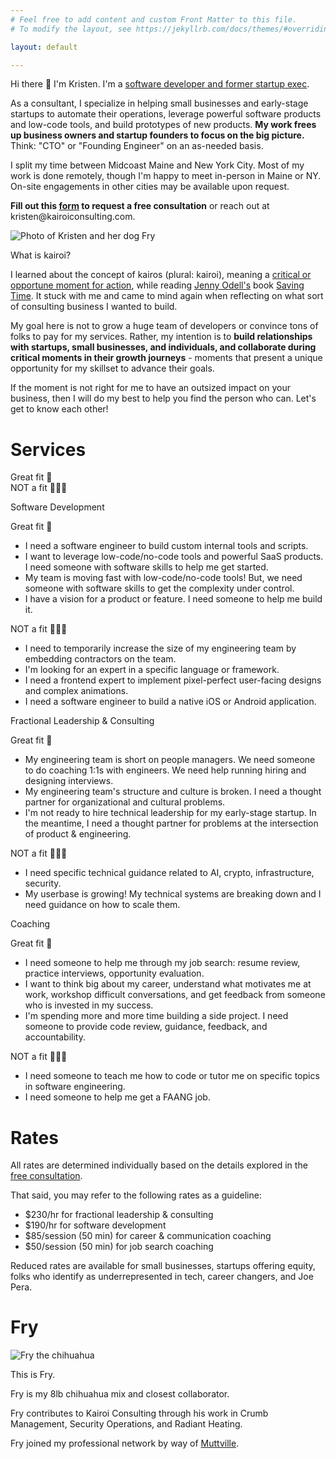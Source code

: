 ```yaml
---
# Feel free to add content and custom Front Matter to this file.
# To modify the layout, see https://jekyllrb.com/docs/themes/#overriding-theme-defaults

layout: default

---
```

<link rel="stylesheet" href="/assets/style.css">

<div class="page">
	<div class="intro">
		<div class="content">
			<p class="heading">
				Hi there 👋 I'm Kristen. I'm a <a href="https://www.linkedin.com/in/kristen-manning-83b266104">software developer and former startup exec</a>.
			</p>
			<p>
				As a consultant, I specialize in helping small businesses and early-stage startups to automate their operations, leverage powerful software products and low-code tools, and build prototypes of new products. <b>My work frees up business owners and startup founders to focus on the big picture.</b> Think: "CTO" or "Founding Engineer" on an as-needed basis. 
			</p>
			<p>
				I split my time between Midcoast Maine and New York City. Most of my work is done remotely, though I'm happy to meet in-person in Maine or NY. On-site engagements in other cities may be available upon request. 
			</p>
			<p>
				<b>Fill out this <a href="https://form.jotform.com/240365810662050">form</a> to request a free consultation</b> or reach out at kristen@kairoiconsulting.com.
			</p>
		</div>
	    <div class="photo">
	        <img src="https://avatars.githubusercontent.com/u/20606480?v=4" alt="Photo of Kristen and her dog Fry">
	    </div>
	</div>
	<div class="about-the-name">
    	<p class="heading">
			What is kairoi? 
		</p>
		<p>
			I learned about the concept of kairos (plural: kairoi), meaning a <a href="https://en.wikipedia.org/wiki/Kairos">critical or opportune moment for action</a>, while reading <a href="https://www.jennyodell.com/writing.html">Jenny Odell's</a> book <a href="https://www.penguinrandomhouse.com/books/672377/saving-time-by-jenny-odell/">Saving Time</a>. It stuck with me and came to mind again when reflecting on what sort of consulting business I wanted to build. 
		</p>
		<p>
			My goal here is not to grow a huge team of developers or convince tons of folks to pay for my services. Rather, my intention is to <b>build relationships with startups, small businesses, and individuals, and collaborate during critical moments in their growth journeys</b> - moments that present a unique opportunity for my skillset to advance their goals. 
		</p>
		<p>
			If the moment is not right for me to have an outsized impact on your business, then I will do my best to help you find the person who can. Let's get to know each other!
		</p>
    </div>
	<div>
	    <h1>
	    	Services
	    </h1> 
	    <div class="services"> 
	    	<div class="service header-row">
			    <p class="service-type">
			    </p>
			    <div class="empty-col"></div>
			    <div class="great-fit heading"> 
			    	Great fit 💯 
			    </div>
			    <div class="not-fit heading"> 
			    	NOT a fit 🙅🏻‍♀️
			    </div>
			</div>
		    <div class="service">
			    <p class="service-type heading">
			    	Software Development
			    </p>
			    <div class="empty-col"></div>
			    <div class="great-fit"> 
			    	<div class="mobile-header"> 
			    		Great fit 💯 
			    	</div>
			    	<ul>
				    	<li>I need a software engineer to build custom internal tools and scripts.</li>
				    	<li>I want to leverage low-code/no-code tools and powerful SaaS products. I need someone with software skills to help me get started.</li>
				    	<li>My team is moving fast with low-code/no-code tools! But, we need someone with software skills to get the complexity under control.</li> 
				    	<li>I have a vision for a product or feature. I need someone to help me build it.</li>
				    </ul>
			    </div>
			    <div class="not-fit"> 
			    	<div class="mobile-header"> 
				    	NOT a fit 🙅🏻‍♀️
				    </div>
			    	<ul>
				    	<li>I need to temporarily increase the size of my engineering team by embedding contractors on the team.</li>
				    	<li>I'm looking for an expert in a specific language or framework.</li>
				    	<li>I need a frontend expert to implement pixel-perfect user-facing designs and complex animations.</li>
				    	<li>I need a software engineer to build a native iOS or Android application.</li>
				    </ul>
			    </div>
			</div>
		    <div class="service">
			    <p class="service-type heading">
		    		Fractional Leadership & Consulting
			    </p>
			    <div class="empty-col"></div>
			    <div class="great-fit"> 
			    	<div class="mobile-header"> 
			    		Great fit 💯 
			    	</div>
			    	<ul>
				    	<li>My engineering team is short on people managers. We need someone to do coaching 1:1s with engineers. We need help running hiring and designing interviews.</li>
				    	<li>My engineering team's structure and culture is broken. I need a thought partner for organizational and cultural problems.</li> 
				    	<li>I'm not ready to hire technical leadership for my early-stage startup. In the meantime, I need a thought partner for problems at the intersection of product & engineering.</li> 
				    </ul>
			    </div>
			    <div class="not-fit"> 
			    	<div class="mobile-header"> 
				    	NOT a fit 🙅🏻‍♀️
				    </div>
			    	<ul>
				    	<li>I need specific technical guidance related to AI, crypto, infrastructure, security.</li>
				    	<li>My userbase is growing! My technical systems are breaking down and I need guidance on how to scale them.</li>
				    </ul>
			    </div>
			</div>
		    <div class="service">
			    <p class="service-type heading">
		    		Coaching
			    </p>
			    <div class="empty-col"></div>
				<div class="great-fit"> 
					<div class="mobile-header"> 
			    		Great fit 💯 
			    	</div>
			    	<ul>
				    	<li>I need someone to help me through my job search: resume review, practice interviews, opportunity evaluation.</li>
				    	<li>I want to think big about my career, understand what motivates me at work, workshop difficult conversations, and get feedback from someone who is invested in my success.</li>
				    	<li>I'm spending more and more time building a side project. I need someone to provide code review, guidance, feedback, and accountability.</li>
				    </ul>
			    </div>
			    <div class="not-fit"> 
			    	<div class="mobile-header"> 
				    	NOT a fit 🙅🏻‍♀️
				    </div>
			    	<ul>
				    	<li>I need someone to teach me how to code or tutor me on specific topics in software engineering.</li>
				    	<li>I need someone to help me get a FAANG job.</li>
				    </ul>
				</div>
			</div>
		</div>
	</div>
    <div class="rates"> 
    	<h1>
	    	Rates
	    </h1> 
	    <p>
	    	All rates are determined individually based on the details explored in the <a href="https://form.jotform.com/240365810662050">free consultation</a>. 
	    </p>
	    <p>
	    	That said, you may refer to the following rates as a guideline: 
	    </p>
	    <ul>
	    	<li>
	    		$230/hr for fractional leadership & consulting
	    	</li>
	    	<li>
	    		$190/hr for software development
	    	</li>
	    	<li>
	    		$85/session (50 min) for career & communication coaching 
	    	</li>
	    	<li> 
	    		$50/session (50 min) for job search coaching 
	    	</li>
	    </ul>
	    <p>
	    	Reduced rates are available for small businesses, startups offering equity, folks who identify as underrepresented in tech, career changers, and Joe Pera. 
	   	</p>
    </div>
    <div> 
    	<h1>
	    	Fry
	    </h1> 
	    <div class="fry">
	    	<div class="photo">
				<img src="https://lh3.googleusercontent.com/pw/ABLVV85BmrB354eeDjGrSWniBWiznMvMUMQNaZFRq9Oylcr8BmdyC6UBg473gEbpqnWKk1rCNs7HT1Ax3BwDwpJUChss8jrcLcTfKN6LKqpc8Yabi1xyRJax_PRWpQ1K-DUggQGl394NodCciCxnJIdlY8o=w1304-h1304-s-no-gm?authuser=0" alt="Fry the chihuahua">
			</div>
		    <div class="content">
				<p>
					This is Fry. 
				</p>
				<p>
					Fry is my 8lb chihuahua mix and closest collaborator.
				</p>
				<p>
					Fry contributes to Kairoi Consulting through his work in Crumb Management, Security Operations, and Radiant Heating. 
				</p>
				<p>
					Fry joined my professional network by way of <a href="https://muttville.org/available_mutts">Muttville</a>. 
				</p>
			</div> 
		</div>
    </div>
</div>


